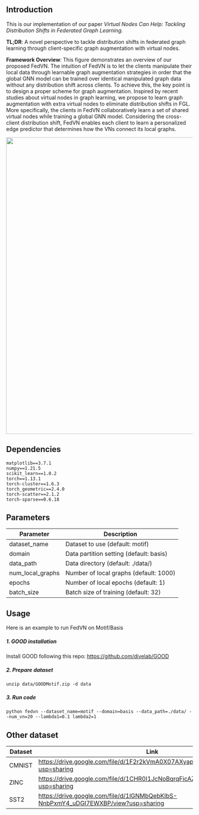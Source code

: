 ## Introduction
This is our implementation of our paper *Virtual Nodes Can Help: Tackling Distribution Shifts in Federated Graph Learning.*

**TL;DR**: A novel perspective to tackle distribution shifts in federated graph learning through client-specific graph augmentation with virtual nodes.  

**Framework Overview**:
This figure demonstrates an overview of our proposed FedVN. 
The intuition of FedVN is to let the clients manipulate their local data through learnable graph augmentation strategies 
in order that the global GNN model can be trained over identical manipulated graph data without any distribution shift 
across clients. To achieve this, the key point is to design a proper scheme for graph augmentation. Inspired by recent
studies about virtual nodes in graph learning, we propose to learn graph augmentation with extra virtual nodes to 
eliminate distribution shifts in FGL. More specifically, the clients in FedVN collaboratively learn a set of shared 
virtual nodes while training a global GNN model. Considering the cross-client distribution shift, FedVN enables each 
client to learn a personalized edge predictor that determines how the VNs connect its local graphs.


<div align=center><img src="https://anonymous.4open.science/r/FedVN-10024/FedVN.png" width="800"/></div>


## Dependencies

```
matplotlib==3.7.1
numpy==1.21.5
scikit_learn==1.0.2
torch==1.13.1
torch-cluster==1.6.3
torch_geometric==2.4.0
torch-scatter==2.1.2
torch-sparse==0.6.18
```

## Parameters

| Parameter         |           Description                     | 
|-------------------|-------------------------------------------|
| dataset_name      |   Dataset to use (default: motif)         |
| domain            |   Data partition setting (default: basis) |
| data_path         |   Data directory (default: ./data/)       |
| num_local_graphs  |   Number of local graphs (default: 1000)  |
| epochs            |   Number of local epochs (default: 1)     |
| batch_size        |   Batch size of training (default: 32)    |

## Usage

Here is an example to run FedVN on Motif/Basis

##### 1. GOOD installation  
Install GOOD following this repo: https://github.com/divelab/GOOD

##### 2. Prepare dataset 
```
unzip data/GOODMotif.zip -d data 
```

##### 3. Run code

```
python fedvn --dataset_name=motif --domain=basis --data_path=./data/ --num_vn=20 --lambda1=0.1 lambda2=1 
```

## Other dataset 

|   Dataset     |                   Link        | 
|---------------|-------------------------------|
|   CMNIST      | https://drive.google.com/file/d/1F2r2kVmA0X07AXyap9Y_rOM6LipDzwhq/view?usp=sharing |
|   ZINC        | https://drive.google.com/file/d/1CHR0I1JcNoBqrqFicAZVKU3213hbsEPZ/view?usp=sharing |
|   SST2        | https://drive.google.com/file/d/1lGNMbQebKIbS-NnbPxmY4_uDGI7EWXBP/view?usp=sharing |
